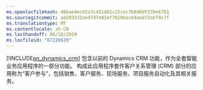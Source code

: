 ```yaml
---
ms.openlocfilehash: 48bae4ec02a7c451d61c15cecfb0d0df239e6701
ms.sourcegitcommit: ad203331ee9737e82ef70206ac04eeb72a5f9c7f
ms.translationtype: MT
ms.contentlocale: zh-CN
ms.lasthandoff: 06/18/2019
ms.locfileid: "67226620"
---
```

[!INCLUDE[pn_dynamics_crm](pn-dynamics-crm.md)] 包含以前的 Dynamics CRM 功能，作为全套智能业务应用程序的一部分功能。 构成此应用程序套件客户关系管理 (CRM) 部分的应用称为“客户参与”，包括销售、客户服务、现场服务、项目服务自动化及其相关服务。